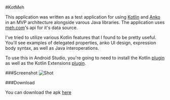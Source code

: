 #KotMeh

This application was written as a test application for using [Kotlin](kotlinlang.org) and [Anko](https://github.com/JetBrains/anko) in an MVP architecture alongside varous Java libraries. 
The application uses [meh.com](meh.com)'s api for it's data source.

I've tried to utilize various Kotlin features that I found to be pretty useful. 
You'll see examples of delegated properties, anko UI design, expression body syntax, as well as Java interoperations.

To use this in Android Studio, you're going to need to install the Kotlin [plugin](https://plugins.jetbrains.com/plugin/6954?pr=idea) as well as the Kotlin Extensions [plugin](https://plugins.jetbrains.com/plugin/7717?pr=idea).

###Screenshot
![Shot](https://raw.githubusercontent.com/burntcookie90/KotMeh/master/Screenshot_2015-04-17-00-07-55.png)

###Download

You can download the apk [here](https://github.com/burntcookie90/KotMeh/releases/tag/0.1)
